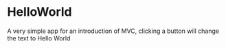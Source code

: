 # HelloWorld
A very simple app for an introduction of MVC, clicking a button will change the text to Hello World
